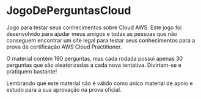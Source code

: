 # JogoDePerguntasCloud
Jogo para testar seus conhecimentos sobre Cloud AWS.
Este jogo foi desenvolvido para ajudar meus amigos e todas as pessoas que não conseguem encontrar um site legal para testar seus conhecimentos para a prova de certificação AWS Cloud Practitioner.

O material contém 190 perguntas, mas cada rodada possui apenas 30 perguntas que são aleatorizadas a cada nova tentativa. Divirtam-se e pratiquem bastante!

Lembrando que este material não é válido como único material de apoio e estudo para a sua aprovação na prova oficial.
